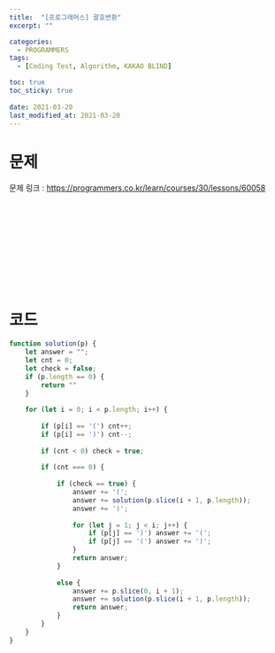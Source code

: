 ```yaml
---
title:  "[프로그래머스] 괄호변환"
excerpt: ""

categories:
  - PROGRAMMERS
tags:
  - [Coding Test, Algorithm, KAKAO BLIND]

toc: true
toc_sticky: true
 
date: 2021-03-20
last_modified_at: 2021-03-20
---
```


# **문제**

문제 링크 : <https://programmers.co.kr/learn/courses/30/lessons/60058>

<br>
<br>
<br>
<br>
<br>
<br>
<br>
<br>
<br>

# **코드**
```javascript
function solution(p) {
	let answer = "";
    let cnt = 0;
	let check = false;
	if (p.length == 0) {
        return ""
    }
    
	for (let i = 0; i < p.length; i++) {
        
		if (p[i] == '(') cnt++;
		if (p[i] == ')') cnt--;
        
		if (cnt < 0) check = true;
        
		if (cnt === 0) { 
          
			if (check == true) {
				answer += '(';
				answer += solution(p.slice(i + 1, p.length));
				answer += ')';
              
				for (let j = 1; j < i; j++) {
					if (p[j] == ')') answer += '(';
					if (p[j] == '(') answer += ')';
				}
				return answer;
			}
            
			else { 
				answer += p.slice(0, i + 1);
				answer += solution(p.slice(i + 1, p.length)); 
				return answer;
			}
		}
    }
}
```